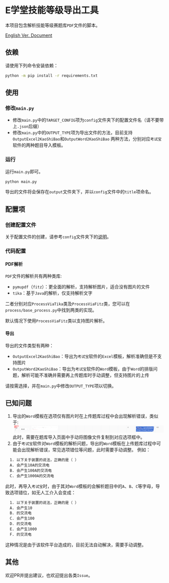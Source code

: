 # E学堂技能等级导出工具

本项目包含解析技能等级赛题库`PDF`文件的脚本。

[English Ver. Document](README.EN.md)

## 依赖

请使用下列命令安装依赖：

```bash
python -m pip install -r requirements.txt
```

## 使用

### 修改`main.py`

* 修改`main.py`中的`TARGET_CONFIG`项为`config`文件夹下的配置文件名（请不要带上`.json`后缀）
* 修改`main.py`中的`OUTPUT_TYPE`项为导出文件的方法，目前支持`OutputExcel2KaoShiBao`和`OutputWord2KaoShiBao`
  两种方法，分别对应`考试宝`软件的两种题目导入模板。

### 运行

运行`main.py`即可。

```bash
python main.py
```

导出的文件将会保存在`output`文件夹下，并以`config`文件中的`title`项命名。

## 配置项

### 创建配置文件
关于配置文件的创建，请参考`config`文件夹下的[说明](config/README.md)。

### 代码配置
#### PDF解析

`PDF`文件的解析共有两种类库:
* `pymupdf`（`fitz`）：更全面的解析，支持解析图片，适合没有图片的文件
* `tika`：基于`Java`的解析，仅支持解析文字

二者分别对应`ProcessViaTika`类及`ProcessViaFitz`类，您可以在`process/base_process.py`中找到两类的实现。

默认情况下使用`ProcessViaFitz`类以支持图片解析。

#### 导出

导出的文件类型有两种：

* `OutputExcel2KaoShiBao`：导出为`考试宝`软件的`Excel`模板，解析准确但是不支持图片
* `OutputWord2KaoShiBao`：导出为`考试宝`软件的`Word`模板，由于`Word`的排版问题，解析可能不准确并需要再上传题库时手动调整，但支持图片的上传

请按需选择，并在`main.py`中修改`OUTPUT_TYPE`项以切换。

## 已知问题
1. 导出的`Word`模板在选项仅有图片时在上传题库过程中会出现解析错误，类似于:
  ![known_issue_1.png](doc/image/known_issue_1.png)
  此时，需要在题库导入页面中手动将图像文件复制到对应选项框中。
2. 由于`考试宝`软件对`Word`模板的解析问题，导出的`Word`模板在上传题库过程中可能会出现解析错误，常见选项错位等问题，此时需要手动调整。
  例如：
  ```html
    1. 以下关于装置的说法，正确的是（ ）
    A. 会产生10A的交流电
    B. 会产生100A的交流电
    C. 会产生1000A的交流电
  ```
  此时，再导入`考试宝`时，由于其对`Word`模板的会解析题目中的`A`、`B`、`C`等字母，导致选项错位，如无人工介入会变成：
  ```html
    1. 以下关于装置的说法，正确的是（ ）
    A. 会产生10
    B. 的交流电
    C. 会产生100
    D. 的交流电
    E. 会产生1000
    F. 的交流电
  ```
  这种情况是由于该软件平台造成的，目前无法自动解决，需要手动调整。
  
## 其他

欢迎PR并提出建议，也欢迎提出各类`Issue`。
